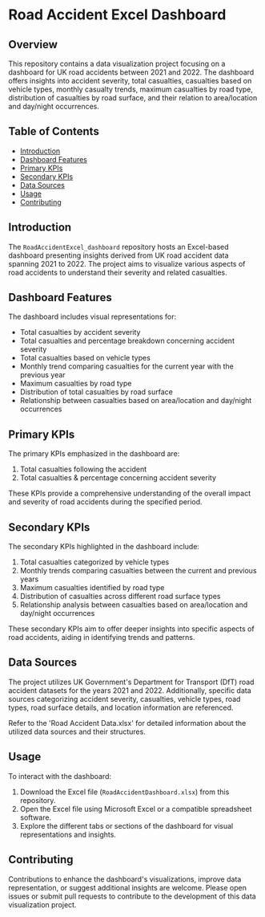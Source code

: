# Road Accident Excel Dashboard

## Overview
This repository contains a data visualization project focusing on a dashboard for UK road accidents between 2021 and 2022. The dashboard offers insights into accident severity, total casualties, casualties based on vehicle types, monthly casualty trends, maximum casualties by road type, distribution of casualties by road surface, and their relation to area/location and day/night occurrences.

## Table of Contents
- [Introduction](#introduction)
- [Dashboard Features](#dashboard-features)
- [Primary KPIs](#primary-kpis)
- [Secondary KPIs](#secondary-kpis)
- [Data Sources](#data-sources)
- [Usage](#usage)
- [Contributing](#contributing)

## Introduction
The `RoadAccidentExcel_dashboard` repository hosts an Excel-based dashboard presenting insights derived from UK road accident data spanning 2021 to 2022. The project aims to visualize various aspects of road accidents to understand their severity and related casualties.

## Dashboard Features
The dashboard includes visual representations for:
- Total casualties by accident severity
- Total casualties and percentage breakdown concerning accident severity
- Total casualties based on vehicle types
- Monthly trend comparing casualties for the current year with the previous year
- Maximum casualties by road type
- Distribution of total casualties by road surface
- Relationship between casualties based on area/location and day/night occurrences

## Primary KPIs
The primary KPIs emphasized in the dashboard are:
1. Total casualties following the accident
2. Total casualties & percentage concerning accident severity

These KPIs provide a comprehensive understanding of the overall impact and severity of road accidents during the specified period.

## Secondary KPIs
The secondary KPIs highlighted in the dashboard include:
1. Total casualties categorized by vehicle types
2. Monthly trends comparing casualties between the current and previous years
3. Maximum casualties identified by road type
4. Distribution of casualties across different road surface types
5. Relationship analysis between casualties based on area/location and day/night occurrences

These secondary KPIs aim to offer deeper insights into specific aspects of road accidents, aiding in identifying trends and patterns.

## Data Sources
The project utilizes UK Government's Department for Transport (DfT) road accident datasets for the years 2021 and 2022. Additionally, specific data sources categorizing accident severity, casualties, vehicle types, road types, road surface details, and location information are referenced.

Refer to the 'Road Accident Data.xlsx' for detailed information about the utilized data sources and their structures.

## Usage
To interact with the dashboard:
1. Download the Excel file (`RoadAccidentDashboard.xlsx`) from this repository.
2. Open the Excel file using Microsoft Excel or a compatible spreadsheet software.
3. Explore the different tabs or sections of the dashboard for visual representations and insights.

## Contributing
Contributions to enhance the dashboard's visualizations, improve data representation, or suggest additional insights are welcome. Please open issues or submit pull requests to contribute to the development of this data visualization project.
